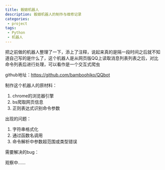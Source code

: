 ```yaml
---
title: 骰娘机器人
description: 骰娘机器人的制作与维修记录
categories:
 - project
tags:
 - Python
 - 机器人
---
```


把之前做的机器人整理了一下，添上了注释，说起来真的是隔一段时间之后就不知道自己写的是什么了，这个机器人是从网页版QQ上读取消息列表列表之后，对比命令列表后进行处理，可以看作是一个交互式爬虫

<!-- more -->

github地址：<https://github.com/bamboohiko/QQbot>

制作这个机器人的原材料：

1.  chrome的浏览器引擎
2.  bs爬取网页信息
3.  正则表达式识别命令参数

出现的问题：

1.  字符串格式化
2.  通过函数名调用
3.  命令解析中参数超范围或类型错误

需要解决的bug：

观察中……


